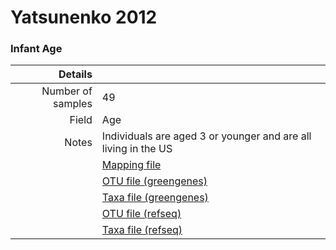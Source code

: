 # Yatsunenko 2012

### Infant Age


| Details        |             |
| -------------: |-------------|
| Number of samples | 49
| Field | Age
| Notes | Individuals are aged 3 or younger and are all living in the US
| | [Mapping file]()
| | [OTU file (greengenes)]()
| | [Taxa file (greengenes)]()
| | [OTU file (refseq)]()
| | [Taxa file (refseq)]()